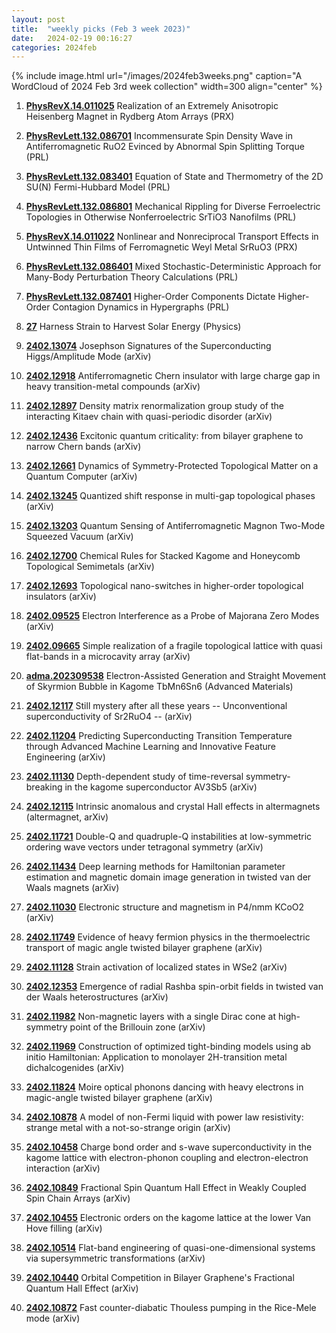 ```yaml
---
layout: post
title:  "weekly picks (Feb 3 week 2023)"
date:   2024-02-19 00:16:27
categories: 2024feb
---
```



{% include image.html url="/images/2024feb3weeks.png" caption="A WordCloud of 2024 Feb 3rd week collection" width=300 align="center" %}



1. **[PhysRevX.14.011025](https://link.aps.org/doi/10.1103/PhysRevX.14.011025)** Realization of an Extremely Anisotropic Heisenberg Magnet in Rydberg Atom Arrays (PRX)

1. **[PhysRevLett.132.086701](https://link.aps.org/doi/10.1103/PhysRevLett.132.086701)** Incommensurate Spin Density Wave in Antiferromagnetic RuO2 Evinced by Abnormal Spin Splitting Torque (PRL)

1. **[PhysRevLett.132.083401](https://link.aps.org/doi/10.1103/PhysRevLett.132.083401)** Equation of State and Thermometry of the 2D SU(N) Fermi-Hubbard Model (PRL)

1. **[PhysRevLett.132.086801](https://link.aps.org/doi/10.1103/PhysRevLett.132.086801)** Mechanical Rippling for Diverse Ferroelectric Topologies in Otherwise Nonferroelectric SrTiO3 Nanofilms (PRL)






1. **[PhysRevX.14.011022](https://link.aps.org/doi/10.1103/PhysRevX.14.011022)** Nonlinear and Nonreciprocal Transport Effects in Untwinned Thin Films of Ferromagnetic Weyl Metal SrRuO3 (PRX)

1. **[PhysRevLett.132.086401](https://link.aps.org/doi/10.1103/PhysRevLett.132.086401)** Mixed Stochastic-Deterministic Approach for Many-Body Perturbation Theory Calculations (PRL)

1. **[PhysRevLett.132.087401](https://link.aps.org/doi/10.1103/PhysRevLett.132.087401)** Higher-Order Components Dictate Higher-Order Contagion Dynamics in Hypergraphs (PRL)

1. **[27](https://physics.aps.org/articles/v17/27)** Harness Strain to Harvest Solar Energy (Physics)



1. **[2402.13074](http://arxiv.org/abs/2402.13074)** Josephson Signatures of the Superconducting Higgs/Amplitude Mode (arXiv)

1. **[2402.12918](http://arxiv.org/abs/2402.12918)** Antiferromagnetic Chern insulator with large charge gap in heavy transition-metal compounds (arXiv)

1. **[2402.12897](http://arxiv.org/abs/2402.12897)** Density matrix renormalization group study of the interacting Kitaev chain with quasi-periodic disorder (arXiv)

1. **[2402.12436](http://arxiv.org/abs/2402.12436)** Excitonic quantum criticality: from bilayer graphene to narrow Chern bands (arXiv)

1. **[2402.12661](http://arxiv.org/abs/2402.12661)** Dynamics of Symmetry-Protected Topological Matter on a Quantum Computer (arXiv)

1. **[2402.13245](http://arxiv.org/abs/2402.13245)** Quantized shift response in multi-gap topological phases (arXiv)

1. **[2402.13203](http://arxiv.org/abs/2402.13203)** Quantum Sensing of Antiferromagnetic Magnon Two-Mode Squeezed Vacuum (arXiv)

1. **[2402.12700](http://arxiv.org/abs/2402.12700)** Chemical Rules for Stacked Kagome and Honeycomb Topological Semimetals (arXiv)

1. **[2402.12693](http://arxiv.org/abs/2402.12693)** Topological nano-switches in higher-order topological insulators (arXiv)








1. **[2402.09525](http://arxiv.org/abs/2402.09525)** Electron Interference as a Probe of Majorana Zero Modes (arXiv)

1. **[2402.09665](http://arxiv.org/abs/2402.09665)** Simple realization of a fragile topological lattice with quasi flat-bands in a microcavity array (arXiv)

1. **[adma.202309538](https://onlinelibrary.wiley.com/doi/abs/10.1002/adma.202309538)** Electron-Assisted Generation and Straight Movement of Skyrmion Bubble in Kagome TbMn6Sn6 (Advanced Materials)



1. **[2402.12117](http://arxiv.org/abs/2402.12117)** Still mystery after all these years -- Unconventional superconductivity of Sr2RuO4 -- (arXiv)

1. **[2402.11204](http://arxiv.org/abs/2402.11204)** Predicting Superconducting Transition Temperature through Advanced Machine Learning and Innovative Feature Engineering (arXiv)

1. **[2402.11130](http://arxiv.org/abs/2402.11130)** Depth-dependent study of time-reversal symmetry-breaking in the kagome superconductor AV3Sb5 (arXiv)

1. **[2402.12115](http://arxiv.org/abs/2402.12115)** Intrinsic anomalous and crystal Hall effects in altermagnets (altermagnet, arXiv)

1. **[2402.11721](http://arxiv.org/abs/2402.11721)** Double-Q and quadruple-Q instabilities at low-symmetric ordering wave vectors under tetragonal symmetry (arXiv)

1. **[2402.11434](http://arxiv.org/abs/2402.11434)** Deep learning methods for Hamiltonian parameter estimation and magnetic domain image generation in twisted van der Waals magnets (arXiv)

1. **[2402.11030](http://arxiv.org/abs/2402.11030)** Electronic structure and magnetism in P4/nmm KCoO2 (arXiv)

1. **[2402.11749](http://arxiv.org/abs/2402.11749)** Evidence of heavy fermion physics in the thermoelectric transport of magic angle twisted bilayer graphene (arXiv)

1. **[2402.11128](http://arxiv.org/abs/2402.11128)** Strain activation of localized states in WSe2 (arXiv)

1. **[2402.12353](http://arxiv.org/abs/2402.12353)** Emergence of radial Rashba spin-orbit fields in twisted van der Waals heterostructures (arXiv)

1. **[2402.11982](http://arxiv.org/abs/2402.11982)** Non-magnetic layers with a single Dirac cone at high-symmetry point of the Brillouin zone (arXiv)

1. **[2402.11969](http://arxiv.org/abs/2402.11969)** Construction of optimized tight-binding models using ab initio Hamiltonian: Application to monolayer 2H-transition metal dichalcogenides (arXiv)

1. **[2402.11824](http://arxiv.org/abs/2402.11824)** Moire optical phonons dancing with heavy electrons in magic-angle twisted bilayer graphene (arXiv)





1. **[2402.10878](http://arxiv.org/abs/2402.10878)** A model of non-Fermi liquid with power law resistivity: strange metal with a not-so-strange origin (arXiv)

1. **[2402.10458](http://arxiv.org/abs/2402.10458)** Charge bond order and s-wave superconductivity in the kagome lattice with electron-phonon coupling and electron-electron interaction (arXiv)

1. **[2402.10849](http://arxiv.org/abs/2402.10849)** Fractional Spin Quantum Hall Effect in Weakly Coupled Spin Chain Arrays (arXiv)

1. **[2402.10455](http://arxiv.org/abs/2402.10455)** Electronic orders on the kagome lattice at the lower Van Hove filling (arXiv)

1. **[2402.10514](http://arxiv.org/abs/2402.10514)** Flat-band engineering of quasi-one-dimensional systems via supersymmetric transformations (arXiv)

1. **[2402.10440](http://arxiv.org/abs/2402.10440)** Orbital Competition in Bilayer Graphene's Fractional Quantum Hall Effect (arXiv)

1. **[2402.10872](http://arxiv.org/abs/2402.10872)** Fast counter-diabatic Thouless pumping in the Rice-Mele mode (arXiv)
